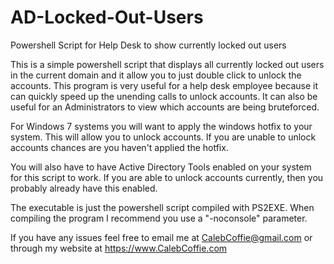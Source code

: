 AD-Locked-Out-Users
===================

Powershell Script for Help Desk to show currently locked out users

This is a simple powershell script that displays all currently locked out users in the current domain and it allow you to just double click to unlock the accounts. This program is very useful for a help desk employee because it can quickly speed up the unending calls to unlock accounts. It can also be useful for an Administrators to view which accounts are being bruteforced.

For Windows 7 systems you will want to apply the windows hotfix to your system. This will allow you to unlock accounts. If you are unable to unlock accounts chances are you haven't applied the hotfix.

You will also have to have Active Directory Tools enabled on your system for this script to work. If you are able to unlock accounts currently, then you probably already have this enabled.

The executable is just the powershell script compiled with PS2EXE. When compiling the program I recommend you use a "-noconsole" parameter.

If you have any issues feel free to email me at CalebCoffie@gmail.com or through my website at https://www.CalebCoffie.com
